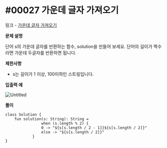 # #00027 가운데 글자 가져오기

링크 - [가운데 글자 가져오기](https://school.programmers.co.kr/learn/courses/30/lessons/12903)

**문제 설명**

단어 s의 가운데 글자를 반환하는 함수, solution을 만들어 보세요. 단어의 길이가 짝수라면 가운데 두글자를 반환하면 됩니다.

****제한사항****

- s는 길이가 1 이상, 100이하인 스트링입니다.

****입출력 예****

![Untitled](https://user-images.githubusercontent.com/105714784/218257621-8778a9fc-48ee-4929-9993-497b83e07e72.png)

**풀이**

```
class Solution {
    fun solution(s: String): String =
				when (s.length % 2) {
		        0 -> "${s[s.length / 2 - 1]}${s[s.length / 2]}"
		        else -> "${s[s.length / 2]}"
		    }
}
```
